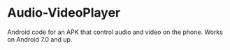 # Audio-VideoPlayer
Android code for an APK that control audio and video on the phone.
Works on Android 7.0 and up.
